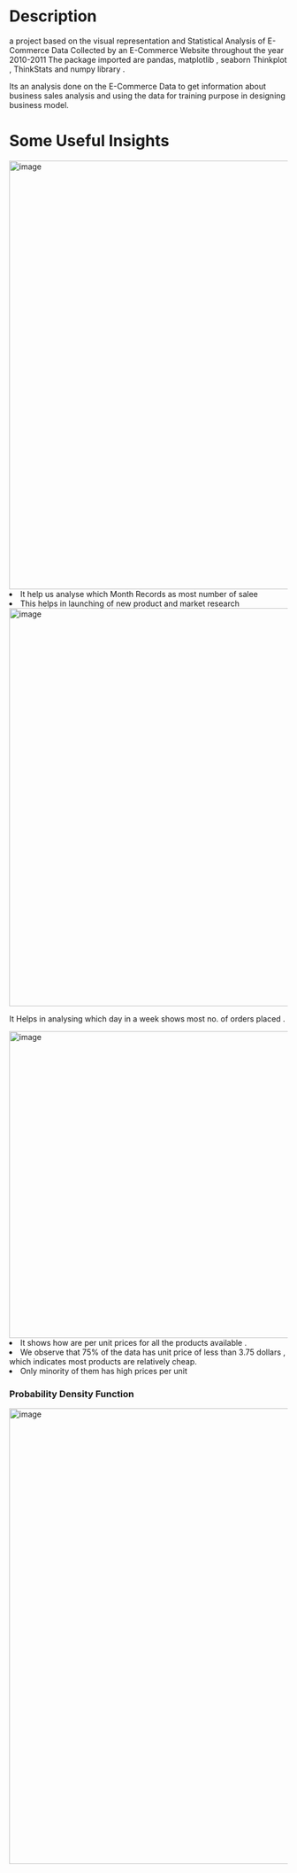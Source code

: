 
<h1> Description</h1>
a project based on the visual representation and Statistical Analysis of E-Commerce Data Collected by an E-Commerce Website throughout the year 2010-2011 
The package imported are pandas, matplotlib , seaborn Thinkplot , ThinkStats and numpy library  .
<p>
Its an analysis done on the E-Commerce Data to get information about   business sales analysis and using the data for training purpose in designing business model.
</p>

<h1> Some Useful Insights </h1>

<img width="774" alt="image" src="https://user-images.githubusercontent.com/46483403/215202582-4d3b21ab-09e7-45d3-b8d7-46bd790a6ecd.png">

<li>It help us analyse which Month Records as most number of salee</li>
<li>This helps in launching of new product and market research</li>

<img width="719" alt="image" src="https://user-images.githubusercontent.com/46483403/215202708-8f7c938c-d1c1-41d1-bcec-b2acbb96cc7d.png">

It Helps in analysing which day in a week shows most no. of orders placed .

<img width="554" alt="image" src="https://user-images.githubusercontent.com/46483403/215202774-4b0cbd50-a2a5-4f8f-8d80-fa32148cfe96.png">

<li>It shows how are per unit prices for  all the products available .
<li>We observe that 75% of the data has unit price of less than 3.75 dollars  , which indicates most products are relatively cheap.
<li>Only minority of them has high prices per unit

<h3> Probability Density Function</h3>

<img width="823" alt="image" src="https://user-images.githubusercontent.com/46483403/215202908-587e88cc-b0ee-4928-87c7-272e04f61a5e.png">
